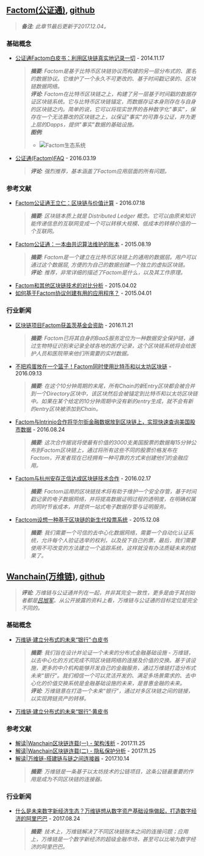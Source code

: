 
## [Factom(公证通)](https://www.factom.com), [github](https://github.com/FactomProject/factomd)
  > _**备注**: 此章节最后更新于2017.12.04。_

### 基础概念

* [公证通Factom白皮书：利用区块链真实地记录一切](http://www.8btc.com/factombaipishu) - 2014.11.17
  > _**摘要**: Factom是基于比特币区块链协议而构建的另一层分布式的、匿名的数据协议。它维护了一个永久不可更改的、基于时间戳记录的、区块链数据网络。_  
  > _**评论**: Factom在比特币区块链之上，构建了另一层基于时间戳的数据存证区块链系统。它与比特币区块链锚定，而数据存证本身则存在与自身的区块链之内。简单的说，它可以将现实世界的各种数字化"事实"，保存在一个无法篡改的区块链之上，以保证"事实"的可靠与公证，并为更上层的Dapps，提供"事实"数据的基础设施。_  
  > _**图例**:_  
  > * ![Factom生态系统](http://7fvhfe.com1.z0.glb.clouddn.com/wp-content/uploads/2015/03/121.png)
* [公证通(Factom)FAQ](https://zhuanlan.zhihu.com/p/20657621) - 2016.03.19
  > _**评论**: 强烈推荐，基本涵盖了Factom应用层面的所有问题。_

### 参考文献

* [Factom公证通王立仁：区块链与价值计算](http://blockchain.idcquan.com/93260.shtml) - 2016.07.18
  > _**摘要**: 区块链本质上就是 Distributed Ledger 概念。它可以由原来知识能传递信息的互联网变成一个可以转移大规模、低成本的转移价值的一个互联网。_
* [Factom公证通：一本由共识算法维护的账本](http://www.8btc.com/factom-white-paper) - 2015.08.19
  > _**摘要**: Factom是一个建立在比特币区块链上的通用的数据层。用户可以通过这个数据层, 方便的为自己的数据创建一个独立的虚拟区块链。_  
  > _**评论**: 推荐，非常详细的描述了Factom是什么，以及其工作原理。_  
* [Factom和其他区块链技术的对比分析](http://www.8btc.com/characteristic-of-factom) - 2015.04.02
* [如何基于Factom协议创建有用的应用程序？](http://www.8btc.com/factom-app) - 2015.04.01

### 行业新闻

* [区块链项目Factom获盖茨基金会资助](http://www.8btc.com/bill-melinda-gates-awards-grant-factom) - 2016.11.21
  > _**摘要**: Factom已将其自身的BaaS服务定位为一种数据安全保护链，通过生物特征识别来记录全球各地的医疗记录，这个区块链系统将会给医护人员和医院带来他们所需要的实时数据。_
* [不把鸡蛋放在一个篮子！Factom同时使用比特币和以太坊区块链](http://www.8btc.com/factom-m2-bitcoin-ethereum-blockchain) - 2016.09.13
  > _**摘要**: 在这个10分钟周期的末尾，所有Chain的新Entry区块都会被合并到一个Directory区块中，该区块然后会被锚定到比特币和以太坊区块链中。如果在某个给定的10分钟周期中没有新的entry生成，就不会有新的entry区块被添加到Chain。_
* [Factom与Intrinio合作将华尔街金融数据放到区块链上，实现快速查询美国股市数据](http://www.8btc.com/wall-street-gets-one-step-closer-to-embracing-blockchain) - 2016.08.24
  > _**摘要**: 这次合作据说将使最有价值的3000支美国股票的数据每15分钟公布到Factom区块链上，通过将所有这些不同的股票价格发布在Factom，开发者现在已经拥有一种可靠的方式来创建他们的金融应用。_
* [Factom与杭州安存正信达成区块链技术合作](http://www.8btc.com/factom-ancun) - 2016.02.17
  > _**摘要**: Factom运用的区块链技术将有助于维护一个安全存管，基于时间戳记录的电子数据网络，并将提高数据证明过程的透明度，在明确权属的同时节省成本，并提供一站式电子数据存管与证明服务。_
* [Factcom设想一种基于区块链的新生代投票系统](http://www.8btc.com/factom-blockchain-vote) - 2015.12.08
  > _**摘要**: 我们需要一个可信的去中心化数据网络，需要一个自动化认证系统，允许每个人验证选举的权利，以及投下自己的票，最后，我们需要使用不可改变的方法建立一个追踪系统，这样就没有办法质疑未来的结果了。_

## [Wanchain(万维链)](https://www.wanchain.org), [github](https://github.com/wanchain/go-wanchain)
  > _**评论**: 万维链与公证通并列在一起，并非其完全一致性，更多是由于其创始者都是[吕旭军](https://www.zhihu.com/people/lv-xu-jun)。从公开披露的资料上看，万维链与公证通的目标定位是完全不同的。_

### 基础概念

* [万维链·建立分布式的未来“银行”·白皮书](https://www.wanchain.org/files/Wanchain-Whitepaper-CH-version.pdf)
  > _**摘要**: 我们旨在设计并论证一个未来的分布式金融基础设施 - 万维链，以去中心化的方式完成不同区块链网络的连接及价值的交换。基于该设施，更多的中介机构能够开发自己的金融服务，通过万维链打造分布式未来“银行”。我们相信一个可以灵活开发的、满足多场景需求的、去中心化的价值交换系统是金融基础设施的未来，是普惠金融的未来。_  
  > _**评论**: 万维链意在打造一个未来“银行”，通过对多区块链之间的链接，以实现跨链资产的转移。_  
* [万维链·建立分布式的未来“银行”·黄皮书](https://www.wanchain.org/files/Wanchain-Yellowpaper-CH-version.pdf)

### 参考文献

* [解读|Wanchain区块链连载(一) - 架构浅析](http://8btc.com/thread-92744-1-1.html) - 2017.11.25
* [解读|Wanchain区块链连载(二) - 隐私保护分析](http://8btc.com/thread-93150-1-1.html) - 2017.11.25
* [解读|万维链-搭建链与链之间连接器](http://8btc.com/thread-83938-1-1.html) - 2017.10.14
  > _**摘要**: 万维链是一条基于以太坊技术的公链项目，这条公链最重要的作用是成为不同区块链的连接器。_

### 行业新闻

* [什么是未来数字新经济生态？万维链想从数字资产基础设施做起，打造数字经济的阿里巴巴](http://www.8btc.com/wanchain-0824) - 2017.08.24
  > _**摘要**: 技术上，万维链解决了不同区块链账本之间的连接问题；应用上，万维链是一个数字新经济的超级金融市场，甚至可以比喻为数字经济的阿里巴巴。_  


